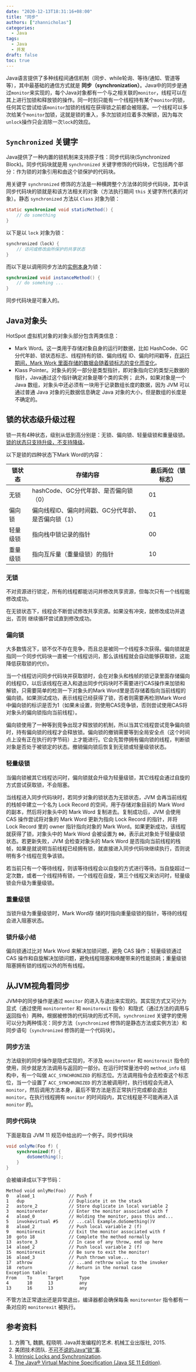 ```yaml
---
date: "2020-12-13T18:31:16+08:00"
title: "同步"
authors: ["zhannicholas"]
categories:
  - Java
tags:
  - Java
  - 并发
draft: false
toc: true
---
```

Java语言提供了多种线程间通信机制（同步、while轮询、等待/通知、管道等等），其中最基础的通信方式就是 **同步（synchronization）**。Java中的同步是通过`monitor`来实现的，每个Java对象都有一个与之相关联的`monitor`，线程可以在其上进行加锁和释放锁的操作。同一时刻只能有一个线程持有某个`monitor`的锁，任何其它尝试给该`monitor`加锁的线程在获得锁之前都会被阻塞。一个线程可以多次给某个`monitor`加锁，这就是锁的重入，多次加锁对应着多次解锁，因为每次`unlock`操作只会消除一次`lock`的效应。

## `Synchronized` 关键字
Java提供了一种内置的锁机制来支持原子性：同步代码块(Synchronized Block)。同步代码块就是用 `synchronized` 关键字修饰的代码块，它包括两个部分：作为锁的对象引用和由这个锁保护的代码块。

用关键字 `synchronized` 修饰的方法是一种横跨整个方法体的同步代码块，其中该同步代码块的锁就是和该方法相关的对象（方法执行期间 `this` 关键字所代表的对象）。静态 `synchronized` 方法以 `Class` 对象为锁：
```Java
static synchronized void staticMethod() {
	// do something
}
```
以下是以 `lock` 对象为锁：
```Java
synchronized（lock）{
	// 访问或修改由所保护的共享状态
}
```
而以下是以调用同步方法的<u>实例本身</u>为锁：
```Java
synchronized void instanceMethod() {
	// do somehing ...
}
```

同步代码块是可重入的。

## Java对象头

HotSpot 虚拟机对象的对象头部分包含两类信息：

* Mark Word。这一类用于存储对象自身的运行时数据，比如 HashCode、GC 分代年龄、锁状态标志、线程持有的锁、偏向线程 ID、偏向时间戳等，<u>在运行期间，Mark Work 里面存储的数据会随着锁标志的变化而变化</u>。
* Klass Pointer。对象头的另一部分是类型指针，即对象指向它的类型元数据的指针，Java通过这个指针确定对象是哪个类的实例；
此外，如果对象是一个 Java 数组，对象头中还必须有一块用于记录数组长度的数据，因为 JVM 可以通过普通 Java 对象的元数据信息确定 Java 对象的大小，但是数组的长度是不确定的。

## 锁的状态级升级过程

锁一共有4种状态，级别从低到高分别是：无锁、偏向锁、轻量级锁和重量级锁。<u>锁的状态只支持升级，不支持降级</u>。

以下是锁的四种状态下Mark Word的内容：

| 锁状态   | 存储内容                                            | 最后两位（锁标志） |
| -------- | --------------------------------------------------- | ------------------ |
| 无锁     | hashCode、GC分代年龄、是否偏向锁（0）               | 01                 |
| 偏向锁   | 偏向线程ID、偏向时间戳、GC分代年龄、是否偏向锁（1） | 01                 |
| 轻量级锁 | 指向栈中锁记录的指针                                | 00                 |
| 重量级锁 | 指向互斥量（重量级锁）的指针                        | 10                 |

### 无锁

不对资源进行锁定，所有的线程都能访问并修改共享资源，但每次只有一个线程能修改成功。

在无锁状态下，线程会不断尝试修改共享资源。如果没有冲突，就修改成功并退出，否则
继续循环尝试直到修改成功。

### 偏向锁

大多数情况下，锁不仅不存在竞争，而且总是被同一个线程多次获得。偏向锁就是指同一个同步代码块一直被一个线程访问，那么该线程就会自动能够获取锁，这能降低获取锁的代价。

当一个线程访问同步代码块并获取锁时，会在对象头和栈帧的锁记录里面存储偏向的线程ID，以后该线程在进入和退出同步代码块时不需要进行CAS操作来加锁和解锁，只需要简单的检测一下对象头的Mark Word里是否存储着指向当前线程的偏向锁。如果测试成功，表示线程已经获得了锁，否者则需要再检测Mark Word中偏向锁的标识是否为1（如果未设置，则使用CAS竞争锁，否则尝试使用CAS将对象头的偏向锁指向当前线程）。

偏向锁使用了一种等到竞争出现才释放锁的机制，所以当其它线程尝试竞争偏向锁时，持有偏向锁的线程才会释放锁。偏向锁的撤销需要等到全局安全点（这个时间点上没有正在执行的字节码）上才能进行。它会先暂停拥有偏向锁的线程，判断锁对象是否处于被锁定的状态。撤销偏向锁后恢复到无锁或轻量级锁状态。

### 轻量级锁

当偏向锁被其它线程访问时，偏向锁就会升级为轻量级锁，其它线程会通过自旋的方式尝试获取锁，不会阻塞。

当线程进入同步代码块时，若同步对象的锁状态为无锁状态，JVM 会再当前线程的栈帧中建立一个名为 Lock Record 的空间，用于存储对象目前的 Mark Word 的副本，然后将对象头中的 Mark Word 复制进去。复制成功后，JVM 会使用 CAS 操作尝试将对象的 Mark Word 更新为指向 Lock Record 的指针，并将 Lock Record 里的 owner 指针指向对象的 Mark Word。如果更新成功，该线程就获得了锁，对象头中的 Mark Word 会被设置为 **`00`**，表示此对象处于轻量级锁状态。若更新失败，JVM 会检查对象头的 Mark Word 是否指向当前线程的栈帧，如果是就说明当前线程已经拥有锁，就直接进入同步代码块继续执行，否则说明有多个线程在竞争该锁。

若当前只有一个等待线程，则该等待线程会以自旋的方式进行等待。当自旋超过一定次数，或者一个线程持有锁，一个线程在自旋，第三个线程又来访问时，轻量级锁会升级为重量级锁。

### 重量级锁

当锁升级为重量级锁时，Mark Word存 储的时指向重量级锁的指针，等待的线程会进入阻塞状态。

### 锁升级小结

偏向锁通过比对 Mark Word 来解决加锁问题，避免 CAS 操作；轻量级锁通过 CAS 操作和自旋解决加锁问题，避免线程阻塞和唤醒带来的性能损耗；重量级锁阻塞拥有锁的线程以外的所有线程。

## 从JVM视角看同步

JVM中的同步操作是通过 `monitor` 的进入与退出来实现的。其实现方式又可分为显式（通过使用 `monitorenter` 和 `monitorexit` 指令）和隐式（通过方法的调用与返回指令）两种。根据被修饰的代码块的形式不同，`synchronized` 关键字的使用可以分为两种情况：同步方法（`synchronized` 修饰的是静态方法或实例方法）和同步语句（`synchronized` 修饰的是一个代码块）。

### 同步方法

方法级别的同步操作是隐式实现的，不涉及 `monitorenter` 和 `monitorexit` 指令的使用，同步就是方法调用与返回的一部分。在运行时常量池中的 `method_info` 结构中，有一个叫做 `ACC_SYNCHRONIZED` 的标志位。方法调用指令会去检查这个标志位，当一个设置了 `ACC_SYNCHRONIZED` 的方法被调用时，执行线程会先进入 `monitor`，然后调用方法本身，最后不管方法是否正常执行完成都会退出 `monitor`。在执行线程拥有 `monitor` 的时间段内，其它线程是不可能再进入该 `monitor` 的。

### 同步代码块
下面是取自 JVM 11 规范中给出的一个例子。同步代码块
```java
void onlyMe(Foo f) {
    synchronized(f) {
        doSomething();
    }
}
```
会被编译成以下字节码：

```class
Method void onlyMe(Foo)
0   aload_1             // Push f
1   dup                 // Duplicate it on the stack
2   astore_2            // Store duplicate in local variable 2
3   monitorenter        // Enter the monitor associated with f
4   aload_0             // Holding the monitor, pass this and...
5   invokevirtual #5    // ...call Example.doSomething()V
8   aload_2             // Push local variable 2 (f)
9   monitorexit         // Exit the monitor associated with f
10  goto 18             // Complete the method normally
13  astore_3            // In case of any throw, end up here
14  aload_2             // Push local variable 2 (f)
15  monitorexit         // Be sure to exit the monitor!
16  aload_3             // Push thrown value...
17  athrow              // ...and rethrow value to the invoker
18  return              // Return in the normal case
Exception table:
From    To      Target      Type
4       10      13          any
13      16      13          any
```
不管方法正常退出还是异常退出，编译器都会确保每条 `monitorenter` 指令都有一条对应的 `monitorexit` 被执行。

## 参考资料
1. 方腾飞, 魏鹏, 程晓明. Java并发编程的艺术. 机械工业出版社, 2015.
2. 美团技术团队. [不可不说的Java“锁”事](https://tech.meituan.com/2018/11/15/java-lock.html).
3. [Intrinsic Locks and Synchronization](https://docs.oracle.com/javase/tutorial/essential/concurrency/locksync.html).
4. [The Java® Virtual Machine Specification (Java SE 11 Edition)](https://docs.oracle.com/javase/specs/jvms/se11/html/jvms-3.html#jvms-3.14).